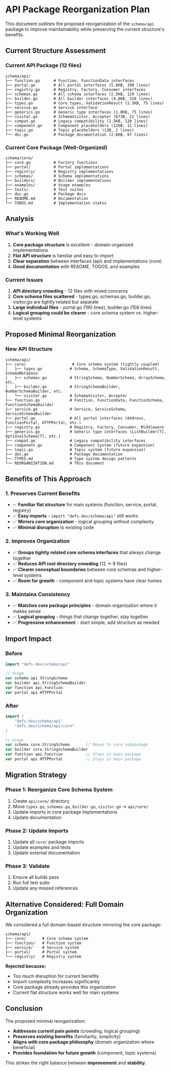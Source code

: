 # API Package Reorganization Plan

This document outlines the proposed reorganization of the `schema/api` package to improve maintainability while preserving the current structure's benefits.

## Current Structure Assessment

### Current API Package (12 files)
```
schema/api/
├── function.go      # Function, FunctionData interfaces
├── portal.go        # All portal interfaces (5.6KB, 190 lines)
├── registry.go      # Registry, Factory, Consumer interfaces
├── schemas.go       # All schema interfaces (2.5KB, 129 lines)
├── builder.go       # All builder interfaces (4.8KB, 158 lines)
├── types.go         # Core types, ValidationResult (2.3KB, 75 lines)
├── service.go       # Service interface
├── generics.go      # Generic type interfaces (1.8KB, 75 lines)
├── visitor.go       # SchemaVisitor, Accepter (673B, 22 lines)
├── compat.go        # Legacy compatibility (2.5KB, 120 lines)
├── component.go     # Component placeholders (126B, 11 lines)
├── topic.go         # Topic placeholders (13B, 2 lines)
└── doc.go           # Package documentation (2.6KB, 87 lines)
```

### Current Core Package (Well-Organized)
```
schema/core/
├── core.go          # Factory functions
├── portal/          # Portal implementations
├── registry/        # Registry implementations  
├── schemas/         # Schema implementations
├── builders/        # Builder implementations
├── examples/        # Usage examples
├── tests/           # Test suites
├── doc.go           # Package docs
├── README.md        # Documentation
└── TODOS.md         # Implementation status
```

## Analysis

### What's Working Well
1. **Core package structure** is excellent - domain-organized implementations
2. **Flat API structure** is familiar and easy to import
3. **Clear separation** between interfaces (api) and implementations (core)
4. **Good documentation** with README, TODOS, and examples

### Current Issues
1. **API directory crowding** - 12 files with mixed concerns
2. **Core schema files scattered** - types.go, schemas.go, builder.go, visitor.go are tightly related but separate
3. **Large individual files** - portal.go (190 lines), builder.go (158 lines)
4. **Logical grouping could be clearer** - core schema system vs. higher-level systems

## Proposed Minimal Reorganization

### New API Structure
```
schema/api/
├── core/                    # Core schema system (tightly coupled)
│   ├── types.go            # Schema, SchemaType, ValidationResult, SchemaMetadata
│   ├── schemas.go          # StringSchema, NumberSchema, ArraySchema, etc.
│   ├── builder.go          # StringSchemaBuilder, NumberSchemaBuilder, etc.
│   └── visitor.go          # SchemaVisitor, Accepter
├── function.go             # Function, FunctionData, FunctionSchema, FunctionSchemaBuilder
├── service.go              # Service, ServiceSchema, ServiceSchemaBuilder
├── portal.go               # All portal interfaces (Address, FunctionPortal, HTTPPortal, etc.)
├── registry.go             # Registry, Factory, Consumer, Middleware
├── generics.go             # Generic type interfaces (ListBuilder[T], OptionalSchema[T], etc.)
├── compat.go               # Legacy compatibility interfaces
├── component.go            # Component system (future expansion)
├── topic.go                # Topic system (future expansion)
├── doc.go                  # Package documentation
├── TYPES.md                # Type system design patterns
└── REORGANIZATION.md       # This document
```

## Benefits of This Approach

### 1. **Preserves Current Benefits**
- ✅ **Familiar flat structure** for main systems (function, service, portal, registry)
- ✅ **Easy imports** - `import "defs.dev/schema/api"` still works
- ✅ **Mirrors core organization** - logical grouping without complexity
- ✅ **Minimal disruption** to existing code

### 2. **Improves Organization**
- ✅ **Groups tightly related core schema interfaces** that always change together
- ✅ **Reduces API root directory crowding** (12 → 9 files)
- ✅ **Clearer conceptual boundaries** between core schemas and higher-level systems
- ✅ **Room for growth** - component and topic systems have clear homes

### 3. **Maintains Consistency**
- ✅ **Matches core package principles** - domain organization where it makes sense
- ✅ **Logical grouping** - things that change together, stay together
- ✅ **Progressive enhancement** - start simple, add structure as needed

## Import Impact

### Before
```go
import "defs.dev/schema/api"

// Usage
var schema api.StringSchema
var builder api.StringSchemaBuilder
var function api.Function
var portal api.HTTPPortal
```

### After
```go
import (
    "defs.dev/schema/api"
    "defs.dev/schema/api/core"
)

// Usage  
var schema core.StringSchema       // Moved to core subpackage
var builder core.StringSchemaBuilder
var function api.Function          // Stays in main package
var portal api.HTTPPortal          // Stays in main package
```

## Migration Strategy

### Phase 1: Reorganize Core Schema System
1. Create `api/core/` directory
2. Move `types.go`, `schemas.go`, `builder.go`, `visitor.go` → `api/core/`
3. Update imports in core package implementations
4. Update documentation

### Phase 2: Update Imports
1. Update all `core/` package imports
2. Update examples and tests
3. Update external documentation

### Phase 3: Validate
1. Ensure all builds pass
2. Run full test suite
3. Update any missed references

## Alternative Considered: Full Domain Organization

We considered a full domain-based structure mirroring the core package:

```
schema/api/
├── core/       # Core schema system
├── function/   # Function system  
├── service/    # Service system
├── portal/     # Portal system
└── registry/   # Registry system
```

**Rejected because:**
- Too much disruption for current benefits
- Import complexity increases significantly
- Core package already provides this organization
- Current flat structure works well for main systems

## Conclusion

The proposed minimal reorganization:
- **Addresses current pain points** (crowding, logical grouping)
- **Preserves existing benefits** (familiarity, simplicity)
- **Aligns with core package philosophy** (domain organization where beneficial)
- **Provides foundation for future growth** (component, topic systems)

This strikes the right balance between **improvement** and **stability**. 